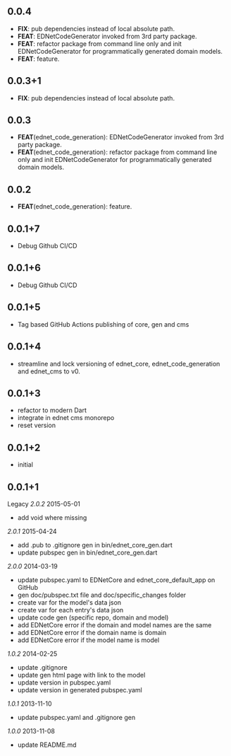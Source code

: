 ## 0.0.4

 - **FIX**: pub dependencies instead of local absolute path.
 - **FEAT**: EDNetCodeGenerator invoked from 3rd party package.
 - **FEAT**: refactor package from command line only and init EDNetCodeGenerator for programmatically generated domain models.
 - **FEAT**: feature.

## 0.0.3+1

 - **FIX**: pub dependencies instead of local absolute path.

## 0.0.3

 - **FEAT**(ednet_code_generation): EDNetCodeGenerator invoked from 3rd party package.
 - **FEAT**(ednet_code_generation): refactor package from command line only and init EDNetCodeGenerator for programmatically generated domain models.

## 0.0.2

 - **FEAT**(ednet_code_generation): feature.

## 0.0.1+7 
+ Debug Github CI/CD
 
## 0.0.1+6 
+ Debug Github CI/CD
 
## 0.0.1+5 
+ Tag based GitHub Actions publishing of core, gen and cms

## 0.0.1+4 
+ streamline and lock versioning of ednet_core, ednet_code_generation and ednet_cms to v0.

## 0.0.1+3 
+ refactor to modern Dart
+ integrate in ednet cms monorepo
+ reset version

## 0.0.1+2
+ initial 
## 0.0.1+1
Legacy
*2.0.2* 2015-05-01

+ add void where missing

*2.0.1* 2015-04-24

+ add .pub to .gitignore gen in bin/ednet_core_gen.dart
+ update pubspec gen in bin/ednet_core_gen.dart

*2.0.0* 2014-03-19

+ update pubspec.yaml to EDNetCore and ednet_core_default_app on GitHub
+ gen doc/pubspec.txt file and doc/specific_changes folder
+ create var for the model's data json
+ create var for each entry's data json
+ update code gen (specific repo, domain and model)
+ add EDNetCore error if the domain and model names are the same
+ add EDNetCore error if the domain name is domain
+ add EDNetCore error if the model name is model

*1.0.2* 2014-02-25

+ update .gitignore
+ update gen html page with link to the model
+ update version in pubspec.yaml
+ update version in generated pubspec.yaml

*1.0.1* 2013-11-10

+ update pubspec.yaml and .gitignore gen

*1.0.0* 2013-11-08

+ update README.md

